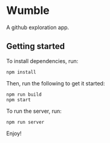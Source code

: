 # Wumble

A github exploration app. 

## Getting started

To install dependencies, run:

```
npm install
```

Then, run the following to get it started: 

```
npm run build
npm start
```

To run the server, run:
```
npm run server
```

Enjoy!